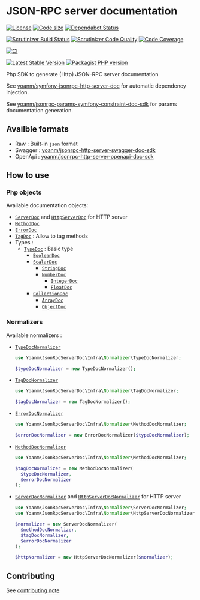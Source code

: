 # JSON-RPC server documentation
[![License](https://img.shields.io/github/license/yoanm/php-jsonrpc-server-doc-sdk.svg)](https://github.com/yoanm/php-jsonrpc-server-doc-sdk)
[![Code size](https://img.shields.io/github/languages/code-size/yoanm/php-jsonrpc-server-doc-sdk.svg)](https://github.com/yoanm/php-jsonrpc-server-doc-sdk)
[![Dependabot Status](https://api.dependabot.com/badges/status?host=github&repo=yoanm/php-jsonrpc-server-doc-sdk)](https://dependabot.com)

[![Scrutinizer Build Status](https://img.shields.io/scrutinizer/build/g/yoanm/php-jsonrpc-server-doc-sdk.svg?label=Scrutinizer&logo=scrutinizer)](https://scrutinizer-ci.com/g/yoanm/php-jsonrpc-server-doc-sdk/build-status/master)
[![Scrutinizer Code Quality](https://img.shields.io/scrutinizer/g/yoanm/php-jsonrpc-server-doc-sdk/master.svg?logo=scrutinizer)](https://scrutinizer-ci.com/g/yoanm/php-jsonrpc-server-doc-sdk/?branch=master)
[![Code Coverage](https://img.shields.io/scrutinizer/coverage/g/yoanm/php-jsonrpc-server-doc-sdk/master.svg?logo=scrutinizer)](https://scrutinizer-ci.com/g/yoanm/php-jsonrpc-server-doc-sdk/?branch=master)

[![CI](https://github.com/yoanm/php-jsonrpc-server-doc-sdk/actions/workflows/CI.yml/badge.svg?branch=master)](https://github.com/yoanm/php-jsonrpc-server-doc-sdk/actions/workflows/CI.yml)

[![Latest Stable Version](https://img.shields.io/packagist/v/yoanm/jsonrpc-server-doc-sdk.svg)](https://packagist.org/packages/yoanm/jsonrpc-server-doc-sdk)
[![Packagist PHP version](https://img.shields.io/packagist/php-v/yoanm/jsonrpc-server-doc-sdk.svg)](https://packagist.org/packages/yoanm/jsonrpc-server-doc-sdk)

Php SDK to generate (Http) JSON-RPC server documentation

See [yoanm/symfony-jsonrpc-http-server-doc](https://github.com/yoanm/symfony-jsonrpc-http-server-doc) for automatic dependency injection.

See [yoanm/jsonrpc-params-symfony-constraint-doc-sdk](https://github.com/yoanm/php-jsonrpc-params-symfony-constraint-doc-sdk) for params documentation generation.

## Availble formats

 - Raw : Built-in `json` format
 - Swagger : [yoanm/jsonrpc-http-server-swagger-doc-sdk](https://github.com/yoanm/php-jsonrpc-http-server-swagger-doc-sdk)
 - OpenApi : [yoanm/jsonrpc-http-server-openapi-doc-sdk](https://github.com/yoanm/php-jsonrpc-http-server-openapi-doc-sdk)

## How to use

### Php objects
Available documentation objects:
 - [`ServerDoc`](./src/Domain/Model/ServerDoc.php) and [`HttpServerDoc`](./src/Domain/Model/HttpServerDoc.php) for HTTP server
 - [`MethodDoc`](./src/Domain/Model/MethodDoc.php)
 - [`ErrorDoc`](./src/Domain/Model/ErrorDoc.php)
 - [`TagDoc`](./src/Domain/Model/TagDoc.php) : Allow to tag methods
 - Types : 
   - [`TypeDoc`](./src/Domain/Model/Type/TypeDoc.php) : Basic type
     - [`BooleanDoc`](./src/Domain/Model/Type/BooleanDoc.php)
     - [`ScalarDoc`](./src/Domain/Model/Type/ScalarDoc.php)
       - [`StringDoc`](./src/Domain/Model/Type/StringDoc.php)
       - [`NumberDoc`](./src/Domain/Model/Type/NumberDoc.php)
         - [`IntegerDoc`](./src/Domain/Model/Type/IntegerDoc.php)
         - [`FloatDoc`](./src/Domain/Model/Type/FloatDoc.php)
     - [`CollectionDoc`](./src/Domain/Model/Type/CollectionDoc.php)
       - [`ArrayDoc`](./src/Domain/Model/Type/ArrayDoc.php)
       - [`ObjectDoc`](./src/Domain/Model/Type/ObjectDoc.php)

### Normalizers
Available normalizers : 
 - [`TypeDocNormalizer`](./src/Infra/Normalizer/TypeDocNormalizer.php)
   ```php
   use Yoanm\JsonRpcServerDoc\Infra\Normalizer\TypeDocNormalizer;
   
   $typeDocNormalizer = new TypeDocNormalizer();
   ```
 - [`TagDocNormalizer`](./src/Infra/Normalizer/TagDocNormalizer.php)
   ```php
   use Yoanm\JsonRpcServerDoc\Infra\Normalizer\TagDocNormalizer;
   
   $tagDocNormalizer = new TagDocNormalizer();
   ```
 - [`ErrorDocNormalizer`](./src/Infra/Normalizer/ErrorDocNormalizer.php)
   ```php
   use Yoanm\JsonRpcServerDoc\Infra\Normalizer\MethodDocNormalizer;
   
   $errorDocNormalizer = new ErrorDocNormalizer($typeDocNormalizer);
   ```
 - [`MethodDocNormalizer`](./src/Infra/Normalizer/MethodDocNormalizer.php)
   ```php
   use Yoanm\JsonRpcServerDoc\Infra\Normalizer\MethodDocNormalizer;
   
   $tagDocNormalizer = new MethodDocNormalizer(
     $typeDocNormalizer,
     $errorDocNormalizer
   );
   ```
 - [`ServerDocNormalizer`](./src/Infra/Normalizer/ServerDocNormalizer.php) and [`HttpServerDocNormalizer`](./src/Infra/Normalizer/HttpServerDocNormalizer.php) for HTTP server
   ```php
   use Yoanm\JsonRpcServerDoc\Infra\Normalizer\ServerDocNormalizer;
   use Yoanm\JsonRpcServerDoc\Infra\Normalizer\HttpServerDocNormalizer;
   
   $normalizer = new ServerDocNormalizer(
     $methodDocNormalizer,
     $tagDocNormalizer,
     $errorDocNormalizer
   );
   
   $httpNormalizer = new HttpServerDocNormalizer($normalizer);
   ``` 




## Contributing
See [contributing note](./CONTRIBUTING.md)
